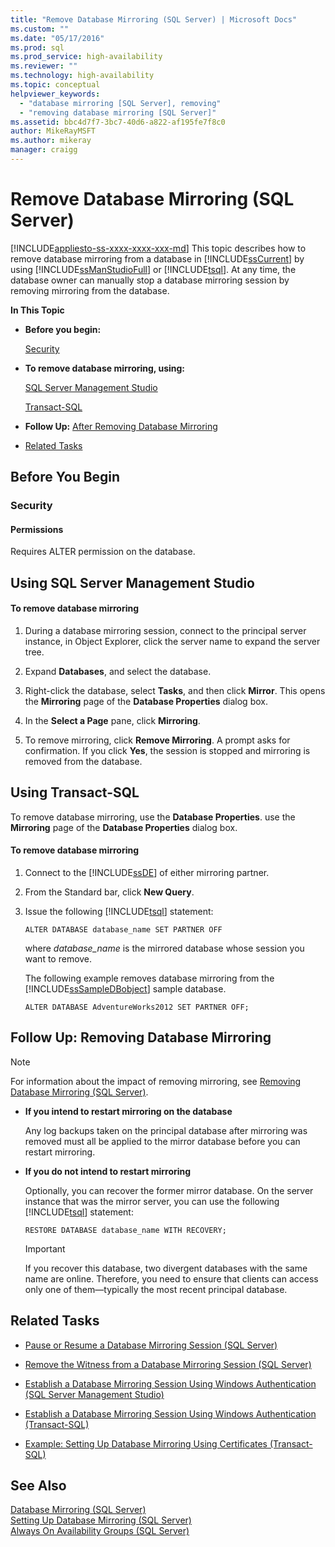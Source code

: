 ```yaml
---
title: "Remove Database Mirroring (SQL Server) | Microsoft Docs"
ms.custom: ""
ms.date: "05/17/2016"
ms.prod: sql
ms.prod_service: high-availability
ms.reviewer: ""
ms.technology: high-availability
ms.topic: conceptual
helpviewer_keywords: 
  - "database mirroring [SQL Server], removing"
  - "removing database mirroring [SQL Server]"
ms.assetid: bbc4d7f7-3bc7-40d6-a822-af195fe7f8c0
author: MikeRayMSFT
ms.author: mikeray
manager: craigg
---
```

# Remove Database Mirroring (SQL Server)
[!INCLUDE[appliesto-ss-xxxx-xxxx-xxx-md](../../includes/appliesto-ss-xxxx-xxxx-xxx-md.md)]
  This topic describes how to remove database mirroring from a database in [!INCLUDE[ssCurrent](../../includes/sscurrent-md.md)] by using [!INCLUDE[ssManStudioFull](../../includes/ssmanstudiofull-md.md)] or [!INCLUDE[tsql](../../includes/tsql-md.md)].  At any time, the database owner can manually stop a database mirroring session by removing mirroring from the database.  
  
 **In This Topic**  
  
-   **Before you begin:**  
  
     [Security](#Security)  
  
-   **To remove database mirroring, using:**  
  
     [SQL Server Management Studio](#SSMSProcedure)  
  
     [Transact-SQL](#TsqlProcedure)  
  
-   **Follow Up:**  [After Removing Database Mirroring](#FollowUp)  
  
-   [Related Tasks](#RelatedTasks)  
  
##  <a name="BeforeYouBegin"></a> Before You Begin  
  
###  <a name="Security"></a> Security  
  
####  <a name="Permissions"></a> Permissions  
 Requires ALTER permission on the database.  
  
##  <a name="SSMSProcedure"></a> Using SQL Server Management Studio  
  
#### To remove database mirroring  
  
1.  During a database mirroring session, connect to the principal server instance, in Object Explorer, click the server name to expand the server tree.  
  
2.  Expand **Databases**, and select the database.  
  
3.  Right-click the database, select **Tasks**, and then click **Mirror**. This opens the **Mirroring** page of the **Database Properties** dialog box.  
  
4.  In the **Select a Page** pane, click **Mirroring**.  
  
5.  To remove mirroring, click **Remove Mirroring**. A prompt asks for confirmation. If you click **Yes**, the session is stopped and mirroring is removed from the database.  
  
##  <a name="TsqlProcedure"></a> Using Transact-SQL  
 To remove database mirroring, use the **Database Properties**. use the **Mirroring** page of the **Database Properties** dialog box.  
  
#### To remove database mirroring  
  
1.  Connect to the [!INCLUDE[ssDE](../../includes/ssde-md.md)] of either mirroring partner.  
  
2.  From the Standard bar, click **New Query**.  
  
3.  Issue the following [!INCLUDE[tsql](../../includes/tsql-md.md)] statement:  
  
    ```  
    ALTER DATABASE database_name SET PARTNER OFF  
    ```  
  
     where *database_name* is the mirrored database whose session you want to remove.  
  
     The following example removes database mirroring from the [!INCLUDE[ssSampleDBobject](../../includes/sssampledbobject-md.md)] sample database.  
  
    ```  
    ALTER DATABASE AdventureWorks2012 SET PARTNER OFF;  
    ```  
  
##  <a name="FollowUp"></a> Follow Up: Removing Database Mirroring  
  
> [!NOTE]  
>  For information about the impact of removing mirroring, see [Removing Database Mirroring &#40;SQL Server&#41;](../../database-engine/database-mirroring/removing-database-mirroring-sql-server.md).  
  
-   **If you intend to restart mirroring on the database**  
  
     Any log backups taken on the principal database after mirroring was removed must all be applied to the mirror database before you can restart mirroring.  
  
-   **If you do not intend to restart mirroring**  
  
     Optionally, you can recover the former mirror database. On the server instance that was the mirror server, you can use the following [!INCLUDE[tsql](../../includes/tsql-md.md)] statement:  
  
    ```  
    RESTORE DATABASE database_name WITH RECOVERY;  
    ```  
  
    > [!IMPORTANT]  
    >  If you recover this database, two divergent databases with the same name are online. Therefore, you need to ensure that clients can access only one of them—typically the most recent principal database.  
  
##  <a name="RelatedTasks"></a> Related Tasks  
  
-   [Pause or Resume a Database Mirroring Session &#40;SQL Server&#41;](../../database-engine/database-mirroring/pause-or-resume-a-database-mirroring-session-sql-server.md)  
  
-   [Remove the Witness from a Database Mirroring Session &#40;SQL Server&#41;](../../database-engine/database-mirroring/remove-the-witness-from-a-database-mirroring-session-sql-server.md)  
  
-   [Establish a Database Mirroring Session Using Windows Authentication &#40;SQL Server Management Studio&#41;](../../database-engine/database-mirroring/establish-database-mirroring-session-windows-authentication.md)  
  
-   [Establish a Database Mirroring Session Using Windows Authentication &#40;Transact-SQL&#41;](../../database-engine/database-mirroring/database-mirroring-establish-session-windows-authentication.md)  
  
-   [Example: Setting Up Database Mirroring Using Certificates &#40;Transact-SQL&#41;](../../database-engine/database-mirroring/example-setting-up-database-mirroring-using-certificates-transact-sql.md)  
  
## See Also  
 [Database Mirroring &#40;SQL Server&#41;](../../database-engine/database-mirroring/database-mirroring-sql-server.md)   
 [Setting Up Database Mirroring &#40;SQL Server&#41;](../../database-engine/database-mirroring/setting-up-database-mirroring-sql-server.md)   
 [Always On Availability Groups &#40;SQL Server&#41;](../../database-engine/availability-groups/windows/always-on-availability-groups-sql-server.md)  
  
  
